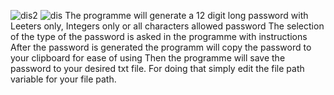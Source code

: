 ![dis2](https://github.com/user-attachments/assets/83bf8a0c-b383-42da-b347-669036a04814)
![dis](https://github.com/user-attachments/assets/538ca4ac-cc9d-42b0-9110-e927ca9a9ac0)
The programme will generate a 12 digit long password with Leeters only, Integers only or all characters allowed password
The selection of the type of the password is asked in the programme with instructions
After the password is generated the programm will copy the password to your clipboard for ease of using
Then the programme will save the password to your desired txt file.
For doing that simply edit the file path variable for your file path.
